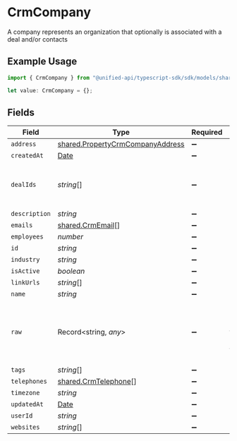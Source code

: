 # CrmCompany

A company represents an organization that optionally is associated with a deal and/or contacts

## Example Usage

```typescript
import { CrmCompany } from "@unified-api/typescript-sdk/sdk/models/shared";

let value: CrmCompany = {};
```

## Fields

| Field                                                                                         | Type                                                                                          | Required                                                                                      | Description                                                                                   |
| --------------------------------------------------------------------------------------------- | --------------------------------------------------------------------------------------------- | --------------------------------------------------------------------------------------------- | --------------------------------------------------------------------------------------------- |
| `address`                                                                                     | [shared.PropertyCrmCompanyAddress](../../../sdk/models/shared/propertycrmcompanyaddress.md)   | :heavy_minus_sign:                                                                            | N/A                                                                                           |
| `createdAt`                                                                                   | [Date](https://developer.mozilla.org/en-US/docs/Web/JavaScript/Reference/Global_Objects/Date) | :heavy_minus_sign:                                                                            | N/A                                                                                           |
| `dealIds`                                                                                     | *string*[]                                                                                    | :heavy_minus_sign:                                                                            | An array of deal IDs associated with this contact                                             |
| `description`                                                                                 | *string*                                                                                      | :heavy_minus_sign:                                                                            | N/A                                                                                           |
| `emails`                                                                                      | [shared.CrmEmail](../../../sdk/models/shared/crmemail.md)[]                                   | :heavy_minus_sign:                                                                            | N/A                                                                                           |
| `employees`                                                                                   | *number*                                                                                      | :heavy_minus_sign:                                                                            | N/A                                                                                           |
| `id`                                                                                          | *string*                                                                                      | :heavy_minus_sign:                                                                            | N/A                                                                                           |
| `industry`                                                                                    | *string*                                                                                      | :heavy_minus_sign:                                                                            | N/A                                                                                           |
| `isActive`                                                                                    | *boolean*                                                                                     | :heavy_minus_sign:                                                                            | N/A                                                                                           |
| `linkUrls`                                                                                    | *string*[]                                                                                    | :heavy_minus_sign:                                                                            | N/A                                                                                           |
| `name`                                                                                        | *string*                                                                                      | :heavy_minus_sign:                                                                            | N/A                                                                                           |
| `raw`                                                                                         | Record<string, *any*>                                                                         | :heavy_minus_sign:                                                                            | The raw data returned by the integration for this company                                     |
| `tags`                                                                                        | *string*[]                                                                                    | :heavy_minus_sign:                                                                            | N/A                                                                                           |
| `telephones`                                                                                  | [shared.CrmTelephone](../../../sdk/models/shared/crmtelephone.md)[]                           | :heavy_minus_sign:                                                                            | N/A                                                                                           |
| `timezone`                                                                                    | *string*                                                                                      | :heavy_minus_sign:                                                                            | N/A                                                                                           |
| `updatedAt`                                                                                   | [Date](https://developer.mozilla.org/en-US/docs/Web/JavaScript/Reference/Global_Objects/Date) | :heavy_minus_sign:                                                                            | N/A                                                                                           |
| `userId`                                                                                      | *string*                                                                                      | :heavy_minus_sign:                                                                            | N/A                                                                                           |
| `websites`                                                                                    | *string*[]                                                                                    | :heavy_minus_sign:                                                                            | N/A                                                                                           |